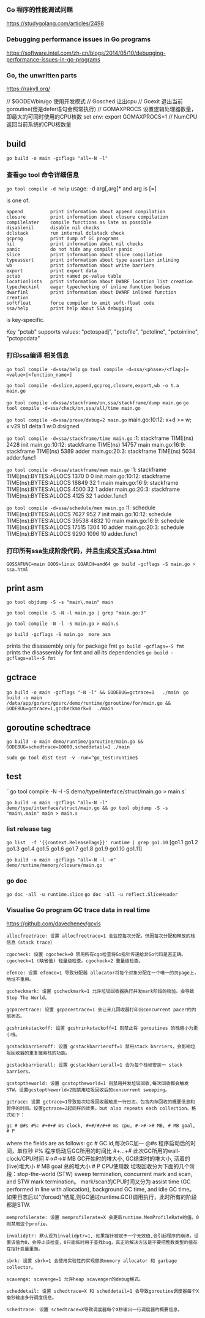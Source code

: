 
### Go 程序的性能调试问题
https://studygolang.com/articles/2498 
### Debugging performance issues in Go programs
https://software.intel.com/zh-cn/blogs/2014/05/10/debugging-performance-issues-in-go-programs

### Go, the unwritten parts
https://rakyll.org/

// $GODEV/bin/go 使用开发模式
// Gosched 让出cpu
// Goexit 退出当前goroutine(但是defer语句会照常执行)
// GOMAXPROCS  设置逻辑处理器数量，即最大的可同时使用的CPU核数 set env: export GOMAXPROCS=1
// NumCPU 返回当前系统的CPU核数量

##  build
`go build -o main -gcflags "all=-N -l"`

### 查看go tool 命令详细信息
`go tool compile -d help`
usage: -d arg[,arg]* and arg is <key>[=<value>]

<key> is one of:

	append       	print information about append compilation
	closure      	print information about closure compilation
	compilelater 	compile functions as late as possible
	disablenil   	disable nil checks
	dclstack     	run internal dclstack check
	gcprog       	print dump of GC programs
	nil          	print information about nil checks
	panic        	do not hide any compiler panic
	slice        	print information about slice compilation
	typeassert   	print information about type assertion inlining
	wb           	print information about write barriers
	export       	print export data
	pctab        	print named pc-value table
	locationlists	print information about DWARF location list creation
	typecheckinl 	eager typechecking of inline function bodies
	dwarfinl     	print information about DWARF inlined function creation
	softfloat    	force compiler to emit soft-float code
	ssa/help     	print help about SSA debugging

<value> is key-specific.

Key "pctab" supports values:
	"pctospadj", "pctofile", "pctoline", "pctoinline", "pctopcdata"

### 打印ssa编译 相关信息
  `go tool compile -d=ssa/help`
  `go tool compile -d=ssa/<phase>/<flag>[=<value>|<function_name>]`

  `go tool compile -d=slice,append,gcprog,closure,export,wb -o t.a main.go`

  `go tool compile -d=ssa/stackframe/on,ssa/stackframe/dump main.go`
  `go tool compile -d=ssa/check/on,ssa/all/time main.go`

  `go tool compile -d=ssa/prove/debug=2 main.go`
  main.go:10:12: x+d >= w; x:v29 b1 delta:1 w:0 d:signed

  `go tool compile -d=ssa/stackframe/time main.go`
  <autogenerated>:1:      stackframe      TIME(ns)        2428    init
  main.go:10:12:  stackframe      TIME(ns)        14757   main
  main.go:16:9:   stackframe      TIME(ns)        5389    adder
  main.go:20:3:   stackframe      TIME(ns)        5034    adder.func1

  `go tool compile -d=ssa/stackframe/mem main.go` 
  <autogenerated>:1:      stackframe      TIME(ns):BYTES:ALLOCS   1370    0       0       init
  main.go:10:12:  stackframe      TIME(ns):BYTES:ALLOCS   18849   32      1       main
  main.go:16:9:   stackframe      TIME(ns):BYTES:ALLOCS   4500    32      1       adder
  main.go:20:3:   stackframe      TIME(ns):BYTES:ALLOCS   4125    32      1       adder.func1

  `go tool compile -d=ssa/schedule/mem main.go` 
  <autogenerated>:1:      schedule        TIME(ns):BYTES:ALLOCS   7627    952     7       init
  main.go:10:12:  schedule        TIME(ns):BYTES:ALLOCS   39538   4832    10      main
  main.go:16:9:   schedule        TIME(ns):BYTES:ALLOCS   17515   1304    10      adder
  main.go:20:3:   schedule        TIME(ns):BYTES:ALLOCS   9290    1096    10      adder.func1

### 打印所有ssa生成阶段代码，并且生成交互式ssa.html
  `GOSSAFUNC=main GOOS=linux GOARCH=amd64 go build -gcflags -S main.go > ssa.html` 

## print asm

`go tool objdump -S -s "main\.main" main`

`go tool compile -S -N -l main.go | grep "main.go:3"`

`go tool compile -N -l -S main.go > main.s`

`go build -gcflags -S main.go  more asm`

prints the disassembly only for package fmt
`go build -gcflags=-S fmt`
prints the disassembly for fmt and all its dependencies
`go build -gcflags=all=-S fmt`

## gctrace
`go build -o main -gcflags "-N -l" && GODEBUG=gctrace=1   ./main `
`go build -o main /data/app/go/src/gosrc/demo/runtime/goroutine/for/main.go && GODEBUG=gctrace=1,gccheckmark=0  ./main`

##  goroutine schedtrace
`go build -o main demo/runtime/goroutine/main.go && GODEBUG=schedtrace=10000,scheddetail=1 ./main`


`sudo go tool dist test -v -run=^go_test:runtime$`

## test
``go tool compile -N -l -S demo/type/interface/struct/main.go > main.s`

`go build -o main -gcflags "all=-N -l" demo/type/interface/struct/main.go && go tool objdump -S -s "main\.main" main > main.s`

### list release tag
`go list  -f '{{context.ReleaseTags}}' runtime | grep go1.10`
 [go1.1 go1.2 go1.3 go1.4 go1.5 go1.6 go1.7 go1.8 go1.9 go1.10 go1.11]

`go build -o main -gcflags "all=-N -l -m" demo/runtime/memory/closure/main.go`

### go doc 
`go doc -all -u runtime.slice`
`go doc -all -u reflect.SliceHeader`

### Visualise Go program GC trace data in real time 
https://github.com/davecheney/gcvis

`allocfreetrace: 设置 allocfreetrace=1 会监控每次分配，但因每次分配和释放的栈信息（stack trace）`

`cgocheck: 设置 cgocheck=0 禁用所有cgo检查将Go指针传递给非Go代码是否正确。cgocheck=1 (缺省值) 轻量级检查。cgocheck=2 重量级检查。`

`efence: 设置 efence=1 导致分配器 allocator将每个对象分配在一个唯一的页page上，地址不重用。`

`gccheckmark: 设置 gccheckmark=1 允许垃圾回收器执行并发mark阶段的校验。会导致Stop The World。`

`gcpacertrace: 设置 gcpacertrace=1 会让来几回收器打印出concurrent pacer的内部状态。`

`gcshrinkstackoff: 设置 gcshrinkstackoff=1 则禁止将 goroutines 的栈缩小为更小栈。`

`gcstackbarrieroff: 设置 gcstackbarrieroff=1 禁用stack barriers，会影响垃圾回收器的重复搜索栈的功能。`

`gcstackbarrierall: 设置 gcstackbarrierall=1 会为每个栈帧安装一 stack barriers。`

`gcstoptheworld: 设置 gcstoptheworld=1 则禁用并发垃圾回收,每次回收都会触发STW。设置gcstoptheworld=2则禁用垃圾回收后的concurrent sweeping。`

`gctrace: 设置 gctrace=1导致每次垃圾回收器触发一行日志，包含内存回收的概要信息和暂停的时间。设置gctrace=2起同样的效果，but also repeats each collection。格式如下：`

    gc # @#s #%: #+#+# ms clock, #+#/#/#+# ms cpu, #->#-># MB, # MB goal, # P
where the fields are as follows:
    gc #        GC id,每次GC加一
    @#s         程序启动后的时间，单位秒
    #%          程序启动后GC所用的时间比
    #+...+#     此次GC所用的wall-clock/CPU时间
    #->#-># MB  GC开始时的堆大小, GC结束时的堆大小, 活着的(live)堆大小
    # MB goal   总的堆大小
    # P         CPU使用数
垃圾回收分为下面的几个阶段：stop-the-world (STW) sweep termination, concurrent
mark and scan, and STW mark termination。 mark/scan的CPU时间又分为 assist time (GC performed in
line with allocation), background GC time, and idle GC time。
如果日志后以"(forced)"结尾,则GC通过runtime.GC()调用执行，此时所有的阶段都是STW.

`memprofilerate: 设置 memprofilerate=X 会更新runtime.MemProfileRate的值。0则禁用这个profie。`

`invalidptr: 默认设为invalidptr=1, 如果指针被赋予一个无效值,会引起程序的崩溃，设置该值为0，会停止该检查，0只能临时用于查找bug，真正的解决方法是不要把整数类型的值存在指针变量里面。`

`sbrk: 设置 sbrk=1 会使用实验性的实现替换memory allocator 和 garbage collector。`

`scavenge: scavenge=1 允许heap scavenger的debug模式。`

`scheddetail: 设置 schedtrace=X 和 scheddetail=1 会导致goroutine调度器每个X毫秒输出多行调度信息。`

`schedtrace: 设置 schedtrace=X导致调度器每个X秒输出一行调度器的概要信息。`

```